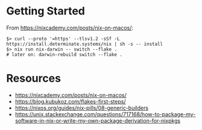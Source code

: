# Getting Started
From https://nixcademy.com/posts/nix-on-macos/:

```console
$> curl --proto '=https' --tlsv1.2 -sSf -L https://install.determinate.systems/nix | sh -s -- install
$> nix run nix-darwin -- switch --flake .
# later on: darwin-rebuild switch --flake .
```

# Resources
- https://nixcademy.com/posts/nix-on-macos/
- https://blog.kubukoz.com/flakes-first-steps/
- https://nixos.org/guides/nix-pills/08-generic-builders
- https://unix.stackexchange.com/questions/717168/how-to-package-my-software-in-nix-or-write-my-own-package-derivation-for-nixpkgs
